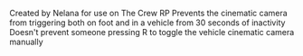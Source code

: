 Created by Nelana for use on The Crew RP
Prevents the cinematic  camera from triggering both on foot and in a vehicle from 30 seconds of inactivity
Doesn't prevent someone pressing R to toggle the vehicle cinematic camera manually